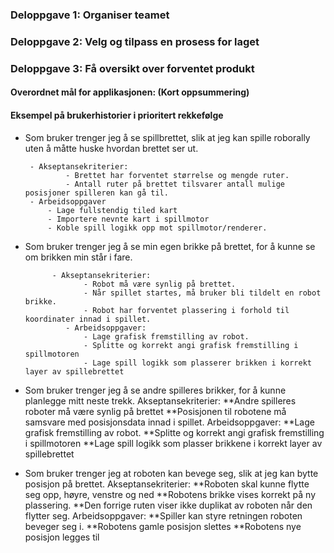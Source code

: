 <h3> Deloppgave 1: Organiser teamet </h3>



<h3> Deloppgave 2: Velg og tilpass en prosess for laget</h3>


<h3> Deloppgave 3: Få oversikt over forventet produkt </h3>

<h4> Overordnet mål for applikasjonen: (Kort oppsummering) </h4>

<h4> Eksempel på brukerhistorier i prioritert rekkefølge </h4>

-  Som bruker trenger jeg å se spillbrettet, slik at jeg kan spille roborally uten å måtte huske hvordan brettet ser ut.

		- Akseptansekriterier: 
           	    - Brettet har forventet størrelse og mengde ruter.
           	    - Antall ruter på brettet tilsvarer antall mulige posisjoner spilleren kan gå til.
		- Arbeidsoppgaver
		    - Lage fullstendig tiled kart
		    - Importere nevnte kart i spillmotor
		    - Koble spill logikk opp mot spillmotor/renderer.

- Som bruker trenger jeg å se min egen brikke på brettet, for å kunne se om brikken min står i fare.

        	- Akseptansekriterier:
            	   - Robot må være synlig på brettet.
            	   - Når spillet startes, må bruker bli tildelt en robot brikke.
                   - Robot har forventet plassering i forhold til koordinater innad i spillet.
               - Arbeidsoppgaver:
             	   - Lage grafisk fremstilling av robot.
              	   - Splitte og korrekt angi grafisk fremstilling i spillmotoren
                   - Lage spill logikk som plasserer brikken i korrekt layer av spillebrettet
            
- Som bruker trenger jeg å se andre spilleres brikker, for å kunne planlegge mitt neste trekk.
		Akseptansekriterier:
            **Andre spilleres roboter må være synlig på brettet
            **Posisjonen til robotene må samsvare med posisjonsdata innad i spillet.
        Arbeidsoppgaver:
            **Lage grafisk fremstilling av robot.
            **Splitte og korrekt angi grafisk fremstilling i spillmotoren
            **Lage spill logikk som plasser brikkene i korrekt layer av spillebrettet

* Som bruker trenger jeg at roboten kan bevege seg, slik at jeg kan bytte posisjon på brettet.
	Akseptansekriterier:
            **Roboten skal kunne flytte seg opp, høyre, venstre og ned
            **Robotens brikke vises korrekt på ny plassering.
            **Den forrige ruten viser ikke duplikat av roboten når den flytter seg.
		Arbeidsoppgaver:
            **Spiller kan styre retningen roboten beveger seg i.
            **Robotens gamle posisjon slettes
            **Robotens nye posisjon legges til
